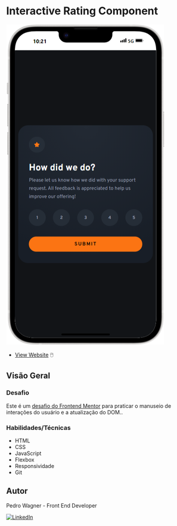 # Interactive Rating Component
![](./src/images/iPhone-14-Plus.png)

<!-- ### Links -->
<!-- - [Solution]() -->
- [View Website](https://pedrowfilho.github.io/challenges/frontend-mentor/newbie/huddle-landing-page/) 🖱️

## Visão Geral

### Desafio

Este é um [desafio do Frontend Mentor](https://www.frontendmentor.io/challenges/interactive-rating-component-koxpeBUmI) para praticar o manuseio de interações do usuário e a atualização do DOM..

### Habilidades/Técnicas

- HTML
- CSS
- JavaScript
- Flexbox
- Responsividade
- Git

## Autor

Pedro Wagner - Front End Developer

[![LinkedIn](https://img.shields.io/badge/LinkedIn-Perfil-blue?style=flat&logo=linkedin&logoColor=white)](https://www.linkedin.com/in/pedrowagnerdev/)
